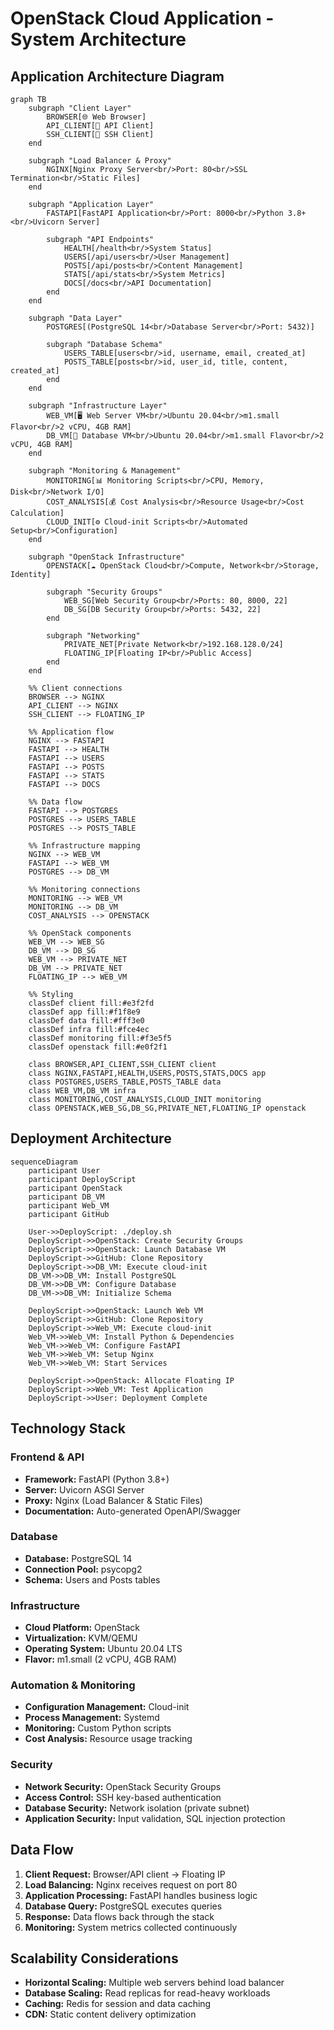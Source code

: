 # OpenStack Cloud Application - System Architecture

## Application Architecture Diagram

```mermaid
graph TB
    subgraph "Client Layer"
        BROWSER[🌐 Web Browser]
        API_CLIENT[📱 API Client]
        SSH_CLIENT[🔧 SSH Client]
    end
    
    subgraph "Load Balancer & Proxy"
        NGINX[Nginx Proxy Server<br/>Port: 80<br/>SSL Termination<br/>Static Files]
    end
    
    subgraph "Application Layer"
        FASTAPI[FastAPI Application<br/>Port: 8000<br/>Python 3.8+<br/>Uvicorn Server]
        
        subgraph "API Endpoints"
            HEALTH[/health<br/>System Status]
            USERS[/api/users<br/>User Management]
            POSTS[/api/posts<br/>Content Management]
            STATS[/api/stats<br/>System Metrics]
            DOCS[/docs<br/>API Documentation]
        end
    end
    
    subgraph "Data Layer"
        POSTGRES[(PostgreSQL 14<br/>Database Server<br/>Port: 5432)]
        
        subgraph "Database Schema"
            USERS_TABLE[users<br/>id, username, email, created_at]
            POSTS_TABLE[posts<br/>id, user_id, title, content, created_at]
        end
    end
    
    subgraph "Infrastructure Layer"
        WEB_VM[🖥️ Web Server VM<br/>Ubuntu 20.04<br/>m1.small Flavor<br/>2 vCPU, 4GB RAM]
        DB_VM[💾 Database VM<br/>Ubuntu 20.04<br/>m1.small Flavor<br/>2 vCPU, 4GB RAM]
    end
    
    subgraph "Monitoring & Management"
        MONITORING[📊 Monitoring Scripts<br/>CPU, Memory, Disk<br/>Network I/O]
        COST_ANALYSIS[💰 Cost Analysis<br/>Resource Usage<br/>Cost Calculation]
        CLOUD_INIT[⚙️ Cloud-init Scripts<br/>Automated Setup<br/>Configuration]
    end
    
    subgraph "OpenStack Infrastructure"
        OPENSTACK[☁️ OpenStack Cloud<br/>Compute, Network<br/>Storage, Identity]
        
        subgraph "Security Groups"
            WEB_SG[Web Security Group<br/>Ports: 80, 8000, 22]
            DB_SG[DB Security Group<br/>Ports: 5432, 22]
        end
        
        subgraph "Networking"
            PRIVATE_NET[Private Network<br/>192.168.128.0/24]
            FLOATING_IP[Floating IP<br/>Public Access]
        end
    end
    
    %% Client connections
    BROWSER --> NGINX
    API_CLIENT --> NGINX
    SSH_CLIENT --> FLOATING_IP
    
    %% Application flow
    NGINX --> FASTAPI
    FASTAPI --> HEALTH
    FASTAPI --> USERS
    FASTAPI --> POSTS
    FASTAPI --> STATS
    FASTAPI --> DOCS
    
    %% Data flow
    FASTAPI --> POSTGRES
    POSTGRES --> USERS_TABLE
    POSTGRES --> POSTS_TABLE
    
    %% Infrastructure mapping
    NGINX --> WEB_VM
    FASTAPI --> WEB_VM
    POSTGRES --> DB_VM
    
    %% Monitoring connections
    MONITORING --> WEB_VM
    MONITORING --> DB_VM
    COST_ANALYSIS --> OPENSTACK
    
    %% OpenStack components
    WEB_VM --> WEB_SG
    DB_VM --> DB_SG
    WEB_VM --> PRIVATE_NET
    DB_VM --> PRIVATE_NET
    FLOATING_IP --> WEB_VM
    
    %% Styling
    classDef client fill:#e3f2fd
    classDef app fill:#f1f8e9
    classDef data fill:#fff3e0
    classDef infra fill:#fce4ec
    classDef monitoring fill:#f3e5f5
    classDef openstack fill:#e0f2f1
    
    class BROWSER,API_CLIENT,SSH_CLIENT client
    class NGINX,FASTAPI,HEALTH,USERS,POSTS,STATS,DOCS app
    class POSTGRES,USERS_TABLE,POSTS_TABLE data
    class WEB_VM,DB_VM infra
    class MONITORING,COST_ANALYSIS,CLOUD_INIT monitoring
    class OPENSTACK,WEB_SG,DB_SG,PRIVATE_NET,FLOATING_IP openstack
```

## Deployment Architecture

```mermaid
sequenceDiagram
    participant User
    participant DeployScript
    participant OpenStack
    participant DB_VM
    participant Web_VM
    participant GitHub
    
    User->>DeployScript: ./deploy.sh
    DeployScript->>OpenStack: Create Security Groups
    DeployScript->>OpenStack: Launch Database VM
    DeployScript->>GitHub: Clone Repository
    DeployScript->>DB_VM: Execute cloud-init
    DB_VM->>DB_VM: Install PostgreSQL
    DB_VM->>DB_VM: Configure Database
    DB_VM->>DB_VM: Initialize Schema
    
    DeployScript->>OpenStack: Launch Web VM
    DeployScript->>GitHub: Clone Repository
    DeployScript->>Web_VM: Execute cloud-init
    Web_VM->>Web_VM: Install Python & Dependencies
    Web_VM->>Web_VM: Configure FastAPI
    Web_VM->>Web_VM: Setup Nginx
    Web_VM->>Web_VM: Start Services
    
    DeployScript->>OpenStack: Allocate Floating IP
    DeployScript->>Web_VM: Test Application
    DeployScript->>User: Deployment Complete
```

## Technology Stack

### Frontend & API
- **Framework:** FastAPI (Python 3.8+)
- **Server:** Uvicorn ASGI Server
- **Proxy:** Nginx (Load Balancer & Static Files)
- **Documentation:** Auto-generated OpenAPI/Swagger

### Database
- **Database:** PostgreSQL 14
- **Connection Pool:** psycopg2
- **Schema:** Users and Posts tables

### Infrastructure
- **Cloud Platform:** OpenStack
- **Virtualization:** KVM/QEMU
- **Operating System:** Ubuntu 20.04 LTS
- **Flavor:** m1.small (2 vCPU, 4GB RAM)

### Automation & Monitoring
- **Configuration Management:** Cloud-init
- **Process Management:** Systemd
- **Monitoring:** Custom Python scripts
- **Cost Analysis:** Resource usage tracking

### Security
- **Network Security:** OpenStack Security Groups
- **Access Control:** SSH key-based authentication
- **Database Security:** Network isolation (private subnet)
- **Application Security:** Input validation, SQL injection protection

## Data Flow

1. **Client Request:** Browser/API client → Floating IP
2. **Load Balancing:** Nginx receives request on port 80
3. **Application Processing:** FastAPI handles business logic
4. **Database Query:** PostgreSQL executes queries
5. **Response:** Data flows back through the stack
6. **Monitoring:** System metrics collected continuously

## Scalability Considerations

- **Horizontal Scaling:** Multiple web servers behind load balancer
- **Database Scaling:** Read replicas for read-heavy workloads
- **Caching:** Redis for session and data caching
- **CDN:** Static content delivery optimization 